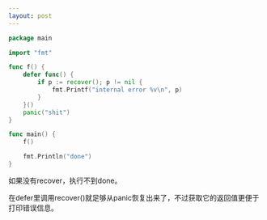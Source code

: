 ```yaml
---
layout: post
---
```


```go
package main

import "fmt"

func f() {
	defer func() {
		if p := recover(); p != nil {
			fmt.Printf("internal error %v\n", p)
		}
	}()
	panic("shit")
}

func main() {
	f()

	fmt.Println("done")
}
```

如果没有recover，执行不到done。

在defer里调用recover()就足够从panic恢复出来了，不过获取它的返回值更便于打印错误信息。
